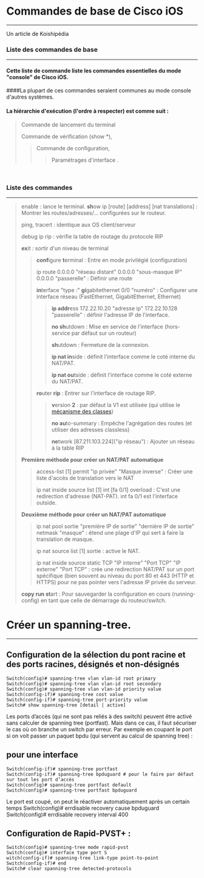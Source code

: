 # Commandes de base de Cisco iOS
---------------------------
 Un article de Koishipédia   
   
	   
 
### Liste des commandes de base
_____________________  

#### Cette liste de commande liste les commandes essentielles du mode "console" de Cisco iOS.   
####La plupart de ces commandes seraient communes au mode console d'autres systèmes.   

#### La hiérarchie d'exécution (l'ordre à respecter) est comme suit :
   
> Commande de lancement du terminal  
>   
> Commande de vérification (show \*),  
> > Commande de configuration,  
> > > Paramétrages d'interface .  
   
<br>
	 
### Liste des commandes
_____________
	
> enable : lance le terminal. 
> **sh**ow ip [route] [address] [nat translations] : Montrer les routes/adresses/... configurées sur le routeur.  
> 
> ping, tracert : identique aux OS client/serveur 
>  
> debug ip rip : vérifie la table de routage du protocole RIP  
>   
> **ex**it : sortir d'un niveau de terminal   
> 
> > **conf**igure **t**erminal : Entre en mode privilégié (configuration)  
> >   
> > ip route 0.0.0.0 "réseau distant" 0.0.0.0 "sous-masque IP" 0.0.0.0 "passerelle" : Définir une route  
> >   
> >  **in**terface  "type :" **gi**gabitethernet 0/0 "numéro" : Configurer une interface réseau (FastEthernet, GigabitEthernet, Ethernet)
> >  > **ip addr**ess  172.22.10.20 "adresse ip" 172.22.10.128 "passerelle" : définir l'adresse IP de l'interface.  
> >  >   
> >  > **no sh**utdown : Mise en service de l'interface (hors-service par défaut sur un routeur)   
> >  > 
> >  > **sh**utdown : Fermeture de la connexion.  
> >  >   
> >  > **ip nat in**side : définit l'interface comme le coté interne du NAT/PAT.  
> >  >    
> >  > **ip nat ou**tside : définit l'interface comme le coté externe du NAT/PAT.   
>>
> >  **ro**uter **rip** : Entrer sur l'interface de routage RIP.  
> >  >  
> >  >  **v**ersion **2** : par défaut la V1 est utilisée (qui utilise le [mécanisme des classes](réseau/ipv4))  
> >  >    
> >  >  **no au**to-summary : Empêche l'agrégation des routes (et utiliser des adresses classless)  
> >  >    
> > >  **ne**twork [87.211.103.224]("ip réseau")  : Ajouter un réseau à la table RIP
>
> **Première méthode pour créer un NAT/PAT automatique**   
>
>>  access-list [1] permit "ip privée" "Masque inverse" : Créer une liste d'accès de translation vers le NAT
>>   
>>  ip nat inside source list [1] int [fa 0/1] overload :  C'est une redirection d'adresse (NAT-PAT). int fa 0/1 est l'interface outside.  
>
>**Deuxième méthode pour créer un NAT/PAT automatique**   
>
>>   ip nat pool sortie "première IP de sortie" "dernière IP de sortie" netmask "masque" : étend une plage d'IP qui sert à faire la translation de masque.  
>>   
>> ip nat source list [1] sortie : active le NAT.   
>> 
>> ip nat inside source static TCP "IP interne" "Port TCP" "IP externe" "Port TCP" : crée une redirection NAT/PAT sur un port spécifique (bien souvent au niveau du port 80 et 443 (HTTP et HTTPS) pour ne pas pointer vers l'adresse IP privée du serveur.  
>  
> **copy run st**art : Pour sauvegarder la configuration en cours (running-config) en tant que celle de démarrage du routeur/switch.  

# Créer un spanning-tree.
---------
## Configuration de la sélection du pont racine et des ports racines, désignés et non-désignés 
    Switch(config)# spanning-tree vlan vlan-id root primary 
    Switch(config)# spanning-tree vlan vlan-id root secondary Switch(config)# spanning-tree vlan vlan-id priority value 
    Switch(config-if)# spanning-tree cost value 
    Switch(config-if)# spanning-tree port-priority value 
    Switch# show spanning-tree [detail | active] 
Les ports d’accès (qui ne sont pas reliés à des switch) peuvent être activé sans calculer de spanning tree (portfast). 
Mais dans ce cas, il faut sécuriser le cas où on branche un switch par erreur. 
Par exemple en coupant le port si on voit passer un paquet bpdu (qui servent au calcul de spanning tree) : 

## pour une interface 
    Switch(config-if)# spanning-tree portfast 
    Switch(config-if)# spanning-tree bpduguard # pour le faire par défaut sur tout les port d’accès 
    Switch(config)# spanning-tree portfast default 
    Switch(config)# spanning-tree portfast bpduguard
Le port est coupé, on peut le réactiver automatiquement après un certain temps 
    Switch(config)# errdisable recovery cause bpduguard 
    Switch(config)# errdisable recovery interval 400 
    
## Configuration de Rapid-PVST+ : 
    Switch(config)# spanning-tree mode rapid-pvst 
    Switch(config)# interface type port S
    witch(config-if)# spanning-tree link-type point-to-point 
    Switch(config-if)# end 
    Switch# clear spanning-tree detected-protocols
